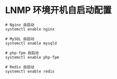 # LNMP 环境开机自启动配置

```Linux
# Nginx 自启动
systemctl enable nginx

# MySQL 自启动
systemctl enable mysqld

# php-fpm 自启动
systemctl enable php-fpm

# Redis 自启动
systemctl enable redis
```

